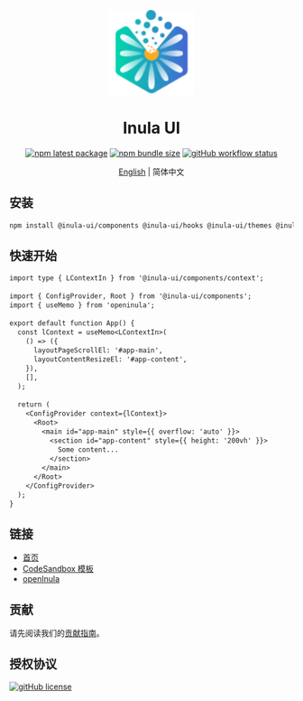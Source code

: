 <p align="center">
  <a href="//inula-ui.github.io/" rel="noopener" target="_blank"><img width="150" src="apps/site/public/logo.png" alt="logo"></a>
</p>

<h1 align="center">Inula UI</h1>

<div align="center">

<!-- prettier-ignore-start -->
[![npm latest package](http://img.shields.io/npm/v/@inula-ui/components/latest.svg?style=flat-square)](https://www.npmjs.com/package/@inula-ui/components)
[![npm bundle size](https://img.shields.io/bundlephobia/minzip/@inula-ui/components?style=flat-square)](https://bundlephobia.com/package/@inula-ui/components)
[![gitHub workflow status](https://img.shields.io/github/actions/workflow/status/inula-ui/inula-ui/main.yml?branch=main&style=flat-square)](https://github.com/inula-ui/inula-ui/actions/workflows/main.yml)
<!-- prettier-ignore-end -->

</div>

<div align="center">

[English](README.md) | 简体中文

</div>

## 安装

```bash
npm install @inula-ui/components @inula-ui/hooks @inula-ui/themes @inula-ui/utils
```

## 快速开始

```tsx
import type { LContextIn } from '@inula-ui/components/context';

import { ConfigProvider, Root } from '@inula-ui/components';
import { useMemo } from 'openinula';

export default function App() {
  const lContext = useMemo<LContextIn>(
    () => ({
      layoutPageScrollEl: '#app-main',
      layoutContentResizeEl: '#app-content',
    }),
    [],
  );

  return (
    <ConfigProvider context={lContext}>
      <Root>
        <main id="app-main" style={{ overflow: 'auto' }}>
          <section id="app-content" style={{ height: '200vh' }}>
            Some content...
          </section>
        </main>
      </Root>
    </ConfigProvider>
  );
}
```

## 链接

- [首页](https://inula-ui.github.io)
- [CodeSandbox 模板](https://codesandbox.io/s/getting-started-22yzz3)
- [openInula](https://openinula.net)

## 贡献

请先阅读我们的[贡献指南](/CONTRIBUTING.md)。

## 授权协议

[![gitHub license](https://img.shields.io/github/license/inula-ui/inula-ui?style=flat-square)](/LICENSE)
